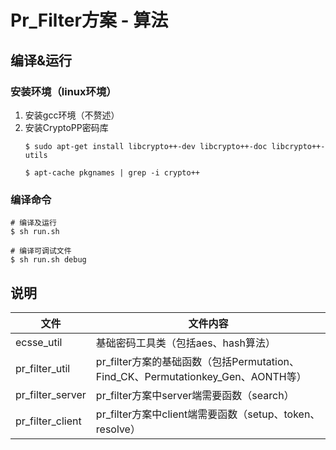 # Pr_Filter方案 - 算法

## 编译&运行

### 安装环境（linux环境）
1. 安装gcc环境（不赘述）
2. 安装CryptoPP密码库
    ```
    $ sudo apt-get install libcrypto++-dev libcrypto++-doc libcrypto++-utils

    $ apt-cache pkgnames | grep -i crypto++ 
    ```

### 编译命令
```
# 编译及运行
$ sh run.sh

# 编译可调试文件
$ sh run.sh debug
```

## 说明

| 文件             | 文件内容                                                     |
| ---------------- | ------------------------------------------------------------ |
| ecsse_util       | 基础密码工具类（包括aes、hash算法）                          |
| pr_filter_util   | pr_filter方案的基础函数（包括Permutation、Find_CK、Permutationkey_Gen、AONTH等） |
| pr_filter_server | pr_filter方案中server端需要函数（search）                    |
| pr_filter_client | pr_filter方案中client端需要函数（setup、token、resolve）     |